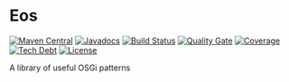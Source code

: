 # Eos

[![Maven Central](https://maven-badges.herokuapp.com/maven-central/com.savoirtech.eos/eos-parent/badge.svg)](https://maven-badges.herokuapp.com/maven-central/com.savoirtech.eos/eos-parent)
[![Javadocs](https://javadoc.io/badge/com.savoirtech.eos/eos-parent.svg)](https://javadoc.io/doc/com.savoirtech.eos/eos-parent)
[![Build Status](https://travis-ci.org/savoirtech/eos.svg?branch=master)](https://travis-ci.org/savoirtech/eos)
[![Quality Gate](https://sonarqube.com/api/badges/gate?key=com.savoirtech.eos:eos-parent)](https://sonarqube.com/dashboard?id=com.savoirtech.eos%eos-parent)
[![Coverage](https://sonarqube.com/api/badges/measure?key=com.savoirtech.eos:eos-parent&metric=coverage)](https://sonarqube.com/dashboard?id=com.savoirtech.eos%3Aeos-parent)
[![Tech Debt](https://sonarqube.com/api/badges/measure?key=com.savoirtech.eos:eos-parent&metric=sqale_debt_ratio)](https://sonarqube.com/dashboard?id=com.savoirtech.eos%3Aeos-parent)
[![License](http://img.shields.io/:license-apache-brightgreen.svg)](http://www.apache.org/licenses/LICENSE-2.0.html)

A library of useful OSGi patterns


